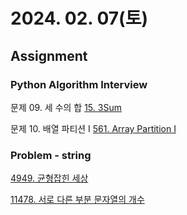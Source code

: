 # 2024. 02. 07(토)

## Assignment

### Python Algorithm Interview

문제 09. 세 수의 합 [15. 3Sum](https://leetcode.com/problems/3sum/)

문제 10. 배열 파티션 I [561. Array Partition I](https://leetcode.com/problems/array-partition/)

### Problem - string

[4949. 균형잡힌 세상](https://www.acmicpc.net/problem/4949)

[11478. 서로 다른 부분 문자열의 개수](https://www.acmicpc.net/problem/11478)